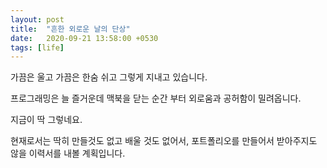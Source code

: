 ```yaml
---
layout: post
title:  "흔한 외로운 날의 단상"
date:   2020-09-21 13:58:00 +0530
tags: [life]
---
```


가끔은 울고 가끔은 한숨 쉬고 그렇게 지내고 있습니다.

프로그래밍은 늘 즐거운데 맥북을 닫는 순간 부터 외로움과 공허함이 밀려옵니다.

지금이 딱 그렇네요.

현재로서는 딱히 만들것도 없고 배울 것도 없어서, 포트폴리오를 만들어서 받아주지도 않을 이력서를 내볼 계획입니다.
